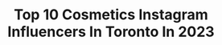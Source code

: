 ---
title: Top 10 Cosmetics Instagram Influencers In Toronto In 2023
description: >-
  Find top cosmetics Instagram influencers in Toronto in 2023. Most popular hashtags: #makeup #beauty #canada #cosmetics.
platform: Instagram
hits: 7
text_top: Discover the best Instagram influencers on inBeat.
text_bottom: Our database has 7 Instagram influencers like this in Toronto, Canada for you to contact.
profiles:
  - username: "dorkification"
    fullname: >-
      🌸 Kawaii Beauty & Skincare 🌸
    bio: >-
      ♡ Amy 🌸 | ♐ | When kawaii meets beauty ♡ PR/Business: ♡ Email | 🇨🇦🇺🇸 mailbox ♡ Yesstyle code: DORKIE1 ♡ #kawaiibeauty | #abcommunity @kawaiivy.cat
    location: "Canada"
    followers: 16440
    engagement: 292
    commentsToLikes: 0.385281
    id: ck0w12gk0h8ih0i19xt3cbn0j
    verified: false
    hashtags: "#pinkaesthetics, #skincarecommunity, #kbeautylovers, #newskincare"
  - username: "jasmineegal"
    fullname: >-
      J A S M I N E
    bio: >-
      🇸🇴 | Toronto ➭ YouTube: Jasmine Egal ➭ TikTok: @jasmine.egal ➭ Management: @socialclimate
    location: "Canada"
    followers: 98508
    engagement: 278
    commentsToLikes: 0.021825
    id: ck5bzy44ms23v0i119ljjynun
    verified: false
    hashtags: "#aquabomb, #sleepwithbelif, #fauxfilter, #iconicxsephora"
  - username: "hh.hager"
    fullname: >-
      Hager Hanawy | Toronto creator
    bio: >-
      Fashion / Makeup & lifestyle 💌 hagerhanawy@outlook.com 💌 hager@levenagency.co Tiktok: hagerhanawy (155k+)
    location: "Canada"
    followers: 37108
    engagement: 777
    commentsToLikes: 0.008507
    id: cl13ex4h0z55j0i23b9m02d4x
    verified: false
    hashtags: "#fashionblogger, #explorepage, #pinterest, #torontoblogger"
  - username: "model_lavin"
    fullname: >-
      Lavin 👑
    bio: >-
      Runway Model#tkfw Account active by mom Tiktok 👉🏻 model.lavin New video on YouTube ⤵️
    location: "Canada"
    followers: 317682
    engagement: 269
    commentsToLikes: 0.019038
    id: ck6tkxeq45lbl0j71ebqey78f
    verified: false
    hashtags: "#patpatshopping, #accessories, #winter, #canada"
  - username: "cakedupcassie"
    fullname: >-
      Cassie Lee
    bio: >-
      Self taught 🎨 25 years old. Living in colour 🌈 Hamilton, Ontario Canada 🇨🇦 #blacklivesmatter
    location: "Canada"
    followers: 9294
    engagement: 755
    commentsToLikes: 0.132527
    id: ck8syubhcm1c70j78trqiwd1d
    verified: false
    hashtags: "#narsissist, #makeupinspo, #undiscovered, #muamafia"
  - username: "mcleansy"
    fullname: >-
      meg
    bio: >-
      ☞ PG13 feed | NC17 stories ☞ offensive by nature with a heart of gold ☞ 🇨🇦 born and raised ☞ hair, fashion, jewelry, comedy
    location: "Canada"
    followers: 24702
    engagement: 423
    commentsToLikes: 0.396831
    id: ck135rtni2wq30i19cco5eo5a
    verified: false
    hashtags: "#tattooedwoman, #girlswithglasses, #ontario, #camera"
  - username: "robena_mua"
    fullname: >-
      𝑅𝑜𝒷𝑒𝓃𝒶 𝓃𝑜𝑜𝓇𝒾 🖤
    bio: >-
      robena.noori@gmail.com _______________________ ➖MAKEUP ARTIST ➖ | @rnmakeupstudio💄
    location: "Canada"
    followers: 16477
    engagement: 202
    commentsToLikes: 0.050418
    id: ck14jjkmqkon60i19qc8ud0um
    verified: false
    hashtags: "#sephora, #glam, #hudabeauty, #brian"
  - username: "milanijoymakeup"
    fullname: >-
      MAKEUP ARTIST & EDUCATOR
    bio: >-
      Sydney based• International makeup artist Creator Of Milani Joy Cosmetics•Spray Tan•Education•Mj teeth whitening Bridal & Editorial HMU 🧿
    location: "Canada"
    followers: 248141
    engagement: 51
    commentsToLikes: 0.032055
    id: ck15pik8iy29h0i1902dfst0j
    verified: false
    hashtags: "#makeupartist, #sydneymakeupartist, #makeup, #milanijoy"
  - username: "this_is_forty_"
    fullname: >-
      Terah
    bio: >-
      ☆ Canadian ☆#Cosmetics and #Skincare NEWS ☆ Curated content ☆ PR/Collabs DM or email ☆ thisisfourtea@gmail.com ☆ #Edmonton #YEG
    location: "Canada"
    followers: 41522
    engagement: 58
    commentsToLikes: 0.060644
    id: ck0w6ha6f8k4a0i191beb5hbe
    verified: false
    hashtags: "#makeup, #blush, #glow, #beauty"
  - username: "hoitattoo"
    fullname: >-
      HOI
    bio: >-
      HOIKwan|International Artist & Educator Cosmetic Tattoo Artists, Beauty Experts 🔴Nano MASTERY🖥Nano with Confidence 👊🏻Your NEXT LEVEL PMU Training🎓👇🏼
    location: "Canada"
    followers: 32620
    engagement: 105
    commentsToLikes: 0.671537
    id: ck6ub18r16vq30j716ixdfogp
    verified: false
    hashtags: "#nanomastery, #singleneedletattoo, #nano, #basixgang"
---